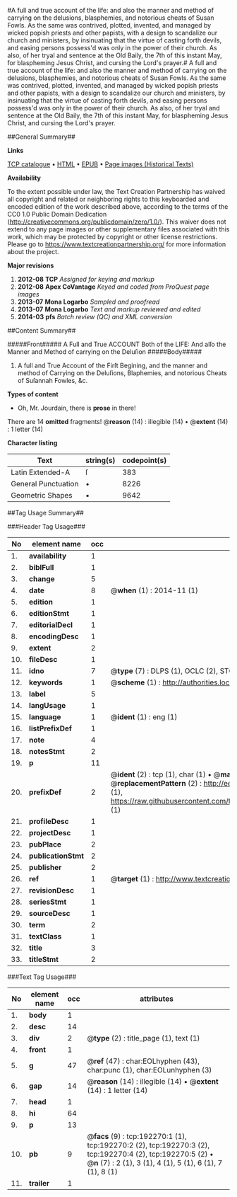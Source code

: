#A full and true account of the life: and also the manner and method of carrying on the delusions, blasphemies, and notorious cheats of Susan Fowls. As the same was contrived, plotted, invented, and managed by wicked popish priests and other papists, with a design to scandalize our church and ministers, by insinuating that the virtue of casting forth devils, and easing persons possess'd was only in the power of their church. As also, of her tryal and sentence at the Old Baily, the 7th of this instant May, for blaspheming Jesus Christ, and cursing the Lord's prayer.#
A full and true account of the life: and also the manner and method of carrying on the delusions, blasphemies, and notorious cheats of Susan Fowls. As the same was contrived, plotted, invented, and managed by wicked popish priests and other papists, with a design to scandalize our church and ministers, by insinuating that the virtue of casting forth devils, and easing persons possess'd was only in the power of their church. As also, of her tryal and sentence at the Old Baily, the 7th of this instant May, for blaspheming Jesus Christ, and cursing the Lord's prayer.

##General Summary##

**Links**

[TCP catalogue](http://www.ota.ox.ac.uk/tcp/)  • 
[HTML](http://tei.it.ox.ac.uk/tcp/Texts-HTML/free/B09/B09167.html)  • 
[EPUB](http://tei.it.ox.ac.uk/tcp/Texts-EPUB/free/B09/B09167.epub) • 
[Page images (Historical Texts)](https://historicaltexts.jisc.ac.uk/eebo-124064188e)

**Availability**

To the extent possible under law, the Text Creation Partnership has waived all copyright and related or neighboring rights to this keyboarded and encoded edition of the work described above, according to the terms of the CC0 1.0 Public Domain Dedication (http://creativecommons.org/publicdomain/zero/1.0/). This waiver does not extend to any page images or other supplementary files associated with this work, which may be protected by copyright or other license restrictions. Please go to https://www.textcreationpartnership.org/ for more information about the project.

**Major revisions**

1. __2012-08__ __TCP__ *Assigned for keying and markup*
1. __2012-08__ __Apex CoVantage__ *Keyed and coded from ProQuest page images*
1. __2013-07__ __Mona Logarbo__ *Sampled and proofread*
1. __2013-07__ __Mona Logarbo__ *Text and markup reviewed and edited*
1. __2014-03__ __pfs__ *Batch review (QC) and XML conversion*

##Content Summary##

#####Front#####
A Full and True ACCOUNT Both of the LIFE: And alſo the Manner and Method of carrying on the Deluſion
#####Body#####

1. A full and True Account of the Firſt Begining, and the manner and method of Carrying on the Deluſions, Blaphemies, and notorious Cheats of Suſannah Fowles, &c.

**Types of content**

  * Oh, Mr. Jourdain, there is **prose** in there!

There are 14 **omitted** fragments! 
 @__reason__ (14) : illegible (14)  •  @__extent__ (14) : 1 letter (14)

**Character listing**


|Text|string(s)|codepoint(s)|
|---|---|---|
|Latin Extended-A|ſ|383|
|General Punctuation|•|8226|
|Geometric Shapes|▪|9642|

##Tag Usage Summary##

###Header Tag Usage###

|No|element name|occ|attributes|
|---|---|---|---|
|1.|__availability__|1||
|2.|__biblFull__|1||
|3.|__change__|5||
|4.|__date__|8| @__when__ (1) : 2014-11 (1)|
|5.|__edition__|1||
|6.|__editionStmt__|1||
|7.|__editorialDecl__|1||
|8.|__encodingDesc__|1||
|9.|__extent__|2||
|10.|__fileDesc__|1||
|11.|__idno__|7| @__type__ (7) : DLPS (1), OCLC (2), STC (2), EEBO-CITATION (1), VID (1)|
|12.|__keywords__|1| @__scheme__ (1) : http://authorities.loc.gov/ (1)|
|13.|__label__|5||
|14.|__langUsage__|1||
|15.|__language__|1| @__ident__ (1) : eng (1)|
|16.|__listPrefixDef__|1||
|17.|__note__|4||
|18.|__notesStmt__|2||
|19.|__p__|11||
|20.|__prefixDef__|2| @__ident__ (2) : tcp (1), char (1)  •  @__matchPattern__ (2) : ([0-9\-]+):([0-9IVX]+) (1), (.+) (1)  •  @__replacementPattern__ (2) : http://eebo.chadwyck.com/downloadtiff?vid=$1&page=$2 (1), https://raw.githubusercontent.com/textcreationpartnership/Texts/master/tcpchars.xml#$1 (1)|
|21.|__profileDesc__|1||
|22.|__projectDesc__|1||
|23.|__pubPlace__|2||
|24.|__publicationStmt__|2||
|25.|__publisher__|2||
|26.|__ref__|1| @__target__ (1) : http://www.textcreationpartnership.org/docs/. (1)|
|27.|__revisionDesc__|1||
|28.|__seriesStmt__|1||
|29.|__sourceDesc__|1||
|30.|__term__|2||
|31.|__textClass__|1||
|32.|__title__|3||
|33.|__titleStmt__|2||


###Text Tag Usage###

|No|element name|occ|attributes|
|---|---|---|---|
|1.|__body__|1||
|2.|__desc__|14||
|3.|__div__|2| @__type__ (2) : title_page (1), text (1)|
|4.|__front__|1||
|5.|__g__|47| @__ref__ (47) : char:EOLhyphen (43), char:punc (1), char:EOLunhyphen (3)|
|6.|__gap__|14| @__reason__ (14) : illegible (14)  •  @__extent__ (14) : 1 letter (14)|
|7.|__head__|1||
|8.|__hi__|64||
|9.|__p__|13||
|10.|__pb__|9| @__facs__ (9) : tcp:192270:1 (1), tcp:192270:2 (2), tcp:192270:3 (2), tcp:192270:4 (2), tcp:192270:5 (2)  •  @__n__ (7) : 2 (1), 3 (1), 4 (1), 5 (1), 6 (1), 7 (1), 8 (1)|
|11.|__trailer__|1||
